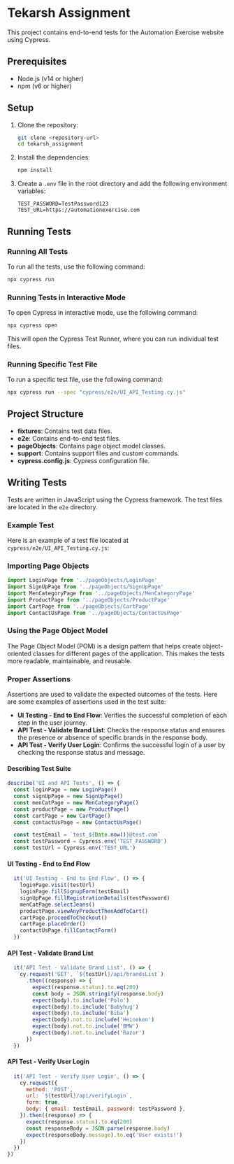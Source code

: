 # Tekarsh Assignment

This project contains end-to-end tests for the Automation Exercise website using Cypress.

## Prerequisites

- Node.js (v14 or higher)
- npm (v6 or higher)

## Setup

1. Clone the repository:

   ```sh
   git clone <repository-url>
   cd tekarsh_assignment
   ```

2. Install the dependencies:

   ```sh
   npm install
   ```

3. Create a `.env` file in the root directory and add the following environment variables:

   ```properties
   TEST_PASSWORD=TestPassword123
   TEST_URL=https://automationexercise.com
   ```

## Running Tests

### Running All Tests

To run all the tests, use the following command:

```sh
npx cypress run
```

### Running Tests in Interactive Mode

To open Cypress in interactive mode, use the following command:

```sh
npx cypress open
```

This will open the Cypress Test Runner, where you can run individual test files.

### Running Specific Test File

To run a specific test file, use the following command:

```sh
npx cypress run --spec "cypress/e2e/UI_API_Testing.cy.js"
```

## Project Structure

- **fixtures**: Contains test data files.
- **e2e**: Contains end-to-end test files.
- **pageObjects**: Contains page object model classes.
- **support**: Contains support files and custom commands.
- **cypress.config.js**: Cypress configuration file.

## Writing Tests

Tests are written in JavaScript using the Cypress framework. The test files are located in the `e2e` directory.

### Example Test

Here is an example of a test file located at `cypress/e2e/UI_API_Testing.cy.js`:

### Importing Page Objects

```javascript
import LoginPage from '../pageObjects/LoginPage'
import SignUpPage from '../pageObjects/SignUpPage'
import MenCategoryPage from '../pageObjects/MenCategoryPage'
import ProductPage from '../pageObjects/ProductPage'
import CartPage from '../pageObjects/CartPage'
import ContactUsPage from '../pageObjects/ContactUsPage'
```

### Using the Page Object Model

The Page Object Model (POM) is a design pattern that helps create object-oriented classes for different pages of the application. This makes the tests more readable, maintainable, and reusable.

### Proper Assertions

Assertions are used to validate the expected outcomes of the tests. Here are some examples of assertions used in the test suite:

- **UI Testing - End to End Flow**: Verifies the successful completion of each step in the user journey.
- **API Test - Validate Brand List**: Checks the response status and ensures the presence or absence of specific brands in the response body.
- **API Test - Verify User Login**: Confirms the successful login of a user by checking the response status and message.

#### Describing Test Suite

```javascript
describe('UI and API Tests', () => {
  const loginPage = new LoginPage()
  const signUpPage = new SignUpPage()
  const menCatPage = new MenCategoryPage()
  const productPage = new ProductPage()
  const cartPage = new CartPage()
  const contactUsPage = new ContactUsPage()

  const testEmail = `test_${Date.now()}@test.com`
  const testPassword = Cypress.env('TEST_PASSWORD')
  const testUrl = Cypress.env('TEST_URL')
```

#### UI Testing - End to End Flow

```javascript
  it('UI Testing - End to End Flow', () => {
    loginPage.visit(testUrl)
    loginPage.fillSignupForm(testEmail)
    signUpPage.fillRegistrationDetails(testPassword)
    menCatPage.selectJeans()
    productPage.viewAnyProductThenAddToCart()
    cartPage.proceedToCheckout()
    cartPage.placeOrder()
    contactUsPage.fillContactForm()
  })
```

#### API Test - Validate Brand List

```javascript
  it('API Test - Validate Brand List', () => {
    cy.request('GET', `${testUrl}/api/brandsList`)
      .then((response) => {
        expect(response.status).to.eq(200)
        const body = JSON.stringify(response.body)
        expect(body).to.include('Polo')
        expect(body).to.include('Babyhug')
        expect(body).to.include('Biba')
        expect(body).not.to.include('Heineken')
        expect(body).not.to.include('BMW')
        expect(body).not.to.include('Razor')
      })
  })
```

#### API Test - Verify User Login

```javascript
  it('API Test - Verify User Login', () => {
    cy.request({
      method: 'POST',
      url: `${testUrl}/api/verifyLogin`,
      form: true,
      body: { email: testEmail, password: testPassword },
    }).then((response) => {
      expect(response.status).to.eq(200)
      const responseBody = JSON.parse(response.body)
      expect(responseBody.message).to.eq('User exists!')
    })
  })
})
```